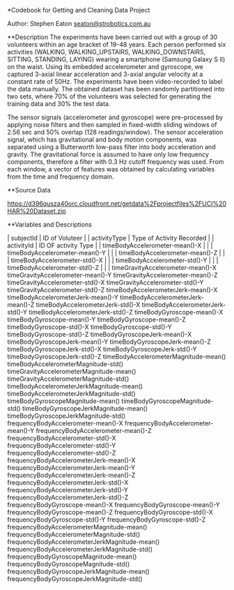 *Codebook for Getting and Cleaning Data Project

Author: Stephen Eaton seaton@strobotics.com.au

**Description
The experiments have been carried out with a group of 30 volunteers within an age bracket of 19-48 years. Each person performed six activities (WALKING, WALKING_UPSTAIRS, WALKING_DOWNSTAIRS, SITTING, STANDING, LAYING) wearing a smartphone (Samsung Galaxy S II) on the waist. Using its embedded accelerometer and gyroscope, we captured 3-axial linear acceleration and 3-axial angular velocity at a constant rate of 50Hz. The experiments have been video-recorded to label the data manually. The obtained dataset has been randomly partitioned into two sets, where 70% of the volunteers was selected for generating the training data and 30% the test data.

The sensor signals (accelerometer and gyroscope) were pre-processed by applying noise filters and then sampled in fixed-width sliding windows of 2.56 sec and 50% overlap (128 readings/window). The sensor acceleration signal, which has gravitational and body motion components, was separated using a Butterworth low-pass filter into body acceleration and gravity. The gravitational force is assumed to have only low frequency components, therefore a filter with 0.3 Hz cutoff frequency was used. From each window, a vector of features was obtained by calculating variables from the time and frequency domain.

**Source Data

https://d396qusza40orc.cloudfront.net/getdata%2Fprojectfiles%2FUCI%20HAR%20Dataset.zip

**Variables and Descriptions

| subjectId |  ID of Voluteer |
| activityType | Type of Activity Recorded |
| activityId | ID OF activity Type |
| timeBodyAccelerometer-mean()-X | |
| timeBodyAccelerometer-mean()-Y | |
| timeBodyAccelerometer-mean()-Z | |
| timeBodyAccelerometer-std()-X  | |
| timeBodyAccelerometer-std()-Y | |
| timeBodyAccelerometer-std()-Z | |
| timeGravityAccelerometer-mean()-X
timeGravityAccelerometer-mean()-Y
timeGravityAccelerometer-mean()-Z
timeGravityAccelerometer-std()-X
timeGravityAccelerometer-std()-Y
timeGravityAccelerometer-std()-Z
timeBodyAccelerometerJerk-mean()-X
timeBodyAccelerometerJerk-mean()-Y
timeBodyAccelerometerJerk-mean()-Z
timeBodyAccelerometerJerk-std()-X
timeBodyAccelerometerJerk-std()-Y
timeBodyAccelerometerJerk-std()-Z
timeBodyGyroscope-mean()-X
timeBodyGyroscope-mean()-Y
timeBodyGyroscope-mean()-Z
timeBodyGyroscope-std()-X
timeBodyGyroscope-std()-Y
timeBodyGyroscope-std()-Z
timeBodyGyroscopeJerk-mean()-X
timeBodyGyroscopeJerk-mean()-Y
timeBodyGyroscopeJerk-mean()-Z
timeBodyGyroscopeJerk-std()-X
timeBodyGyroscopeJerk-std()-Y
timeBodyGyroscopeJerk-std()-Z
timeBodyAccelerometerMagnitude-mean()
timeBodyAccelerometerMagnitude-std()
timeGravityAccelerometerMagnitude-mean()
timeGravityAccelerometerMagnitude-std()
timeBodyAccelerometerJerkMagnitude-mean()
timeBodyAccelerometerJerkMagnitude-std()
timeBodyGyroscopeMagnitude-mean()
timeBodyGyroscopeMagnitude-std()
timeBodyGyroscopeJerkMagnitude-mean()	
timeBodyGyroscopeJerkMagnitude-std()	
frequencyBodyAccelerometer-mean()-X	
frequencyBodyAccelerometer-mean()-Y	
frequencyBodyAccelerometer-mean()-Z	
frequencyBodyAccelerometer-std()-X	
frequencyBodyAccelerometer-std()-Y	
frequencyBodyAccelerometer-std()-Z	
frequencyBodyAccelerometerJerk-mean()-X	
frequencyBodyAccelerometerJerk-mean()-Y	
frequencyBodyAccelerometerJerk-mean()-Z	
frequencyBodyAccelerometerJerk-std()-X	
frequencyBodyAccelerometerJerk-std()-Y	
frequencyBodyAccelerometerJerk-std()-Z	
frequencyBodyGyroscope-mean()-X	
frequencyBodyGyroscope-mean()-Y	
frequencyBodyGyroscope-mean()-Z	
frequencyBodyGyroscope-std()-X	
frequencyBodyGyroscope-std()-Y
frequencyBodyGyroscope-std()-Z
frequencyBodyAccelerometerMagnitude-mean()	
frequencyBodyAccelerometerMagnitude-std()
frequencyBodyAccelerometerJerkMagnitude-mean()	
frequencyBodyAccelerometerJerkMagnitude-std()	
frequencyBodyGyroscopeMagnitude-mean()
frequencyBodyGyroscopeMagnitude-std()	
frequencyBodyGyroscopeJerkMagnitude-mean()	
frequencyBodyGyroscopeJerkMagnitude-std()


